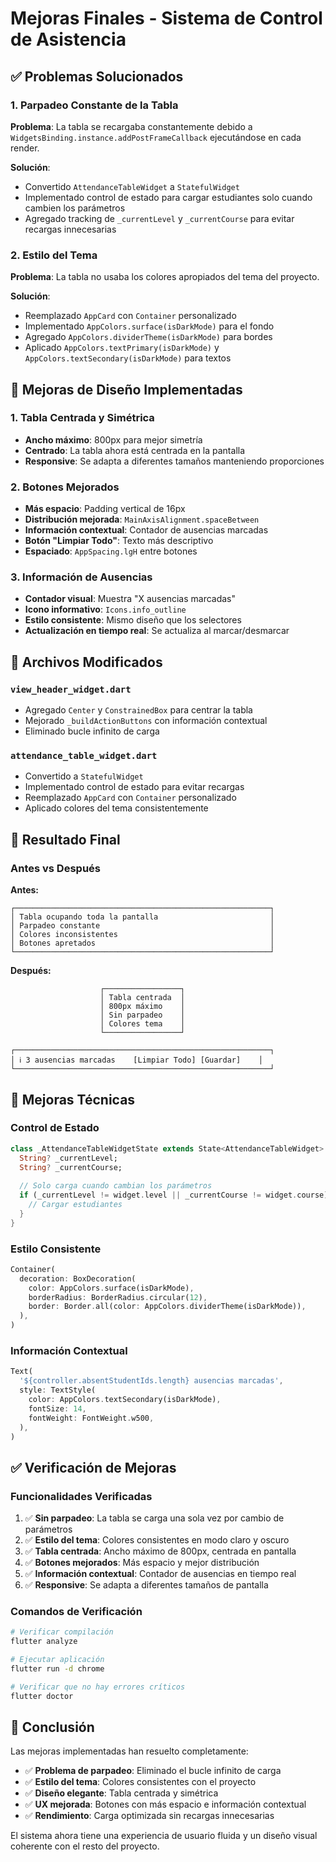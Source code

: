 # Mejoras Finales - Sistema de Control de Asistencia

## ✅ **Problemas Solucionados**

### **1. Parpadeo Constante de la Tabla**
**Problema**: La tabla se recargaba constantemente debido a `WidgetsBinding.instance.addPostFrameCallback` ejecutándose en cada render.

**Solución**: 
- Convertido `AttendanceTableWidget` a `StatefulWidget`
- Implementado control de estado para cargar estudiantes solo cuando cambien los parámetros
- Agregado tracking de `_currentLevel` y `_currentCourse` para evitar recargas innecesarias

### **2. Estilo del Tema**
**Problema**: La tabla no usaba los colores apropiados del tema del proyecto.

**Solución**:
- Reemplazado `AppCard` con `Container` personalizado
- Implementado `AppColors.surface(isDarkMode)` para el fondo
- Agregado `AppColors.dividerTheme(isDarkMode)` para bordes
- Aplicado `AppColors.textPrimary(isDarkMode)` y `AppColors.textSecondary(isDarkMode)` para textos

## 🎨 **Mejoras de Diseño Implementadas**

### **1. Tabla Centrada y Simétrica**
- **Ancho máximo**: 800px para mejor simetría
- **Centrado**: La tabla ahora está centrada en la pantalla
- **Responsive**: Se adapta a diferentes tamaños manteniendo proporciones

### **2. Botones Mejorados**
- **Más espacio**: Padding vertical de 16px
- **Distribución mejorada**: `MainAxisAlignment.spaceBetween`
- **Información contextual**: Contador de ausencias marcadas
- **Botón "Limpiar Todo"**: Texto más descriptivo
- **Espaciado**: `AppSpacing.lgH` entre botones

### **3. Información de Ausencias**
- **Contador visual**: Muestra "X ausencias marcadas"
- **Icono informativo**: `Icons.info_outline`
- **Estilo consistente**: Mismo diseño que los selectores
- **Actualización en tiempo real**: Se actualiza al marcar/desmarcar

## 📁 **Archivos Modificados**

### **`view_header_widget.dart`**
- Agregado `Center` y `ConstrainedBox` para centrar la tabla
- Mejorado `_buildActionButtons` con información contextual
- Eliminado bucle infinito de carga

### **`attendance_table_widget.dart`**
- Convertido a `StatefulWidget`
- Implementado control de estado para evitar recargas
- Reemplazado `AppCard` con `Container` personalizado
- Aplicado colores del tema consistentemente

## 🎯 **Resultado Final**

### **Antes vs Después**

**Antes:**
```
┌─────────────────────────────────────────────────────────┐
│ Tabla ocupando toda la pantalla                         │
│ Parpadeo constante                                      │
│ Colores inconsistentes                                  │
│ Botones apretados                                       │
└─────────────────────────────────────────────────────────┘
```

**Después:**
```
                    ┌─────────────────┐
                    │ Tabla centrada  │
                    │ 800px máximo    │
                    │ Sin parpadeo    │
                    │ Colores tema    │
                    └─────────────────┘

┌─────────────────────────────────────────────────────────┐
│ ℹ️ 3 ausencias marcadas    [Limpiar Todo] [Guardar]    │
└─────────────────────────────────────────────────────────┘
```

## 🔧 **Mejoras Técnicas**

### **Control de Estado**
```dart
class _AttendanceTableWidgetState extends State<AttendanceTableWidget> {
  String? _currentLevel;
  String? _currentCourse;
  
  // Solo carga cuando cambian los parámetros
  if (_currentLevel != widget.level || _currentCourse != widget.course) {
    // Cargar estudiantes
  }
}
```

### **Estilo Consistente**
```dart
Container(
  decoration: BoxDecoration(
    color: AppColors.surface(isDarkMode),
    borderRadius: BorderRadius.circular(12),
    border: Border.all(color: AppColors.dividerTheme(isDarkMode)),
  ),
)
```

### **Información Contextual**
```dart
Text(
  '${controller.absentStudentIds.length} ausencias marcadas',
  style: TextStyle(
    color: AppColors.textSecondary(isDarkMode),
    fontSize: 14,
    fontWeight: FontWeight.w500,
  ),
)
```

## ✅ **Verificación de Mejoras**

### **Funcionalidades Verificadas**
1. ✅ **Sin parpadeo**: La tabla se carga una sola vez por cambio de parámetros
2. ✅ **Estilo del tema**: Colores consistentes en modo claro y oscuro
3. ✅ **Tabla centrada**: Ancho máximo de 800px, centrada en pantalla
4. ✅ **Botones mejorados**: Más espacio y mejor distribución
5. ✅ **Información contextual**: Contador de ausencias en tiempo real
6. ✅ **Responsive**: Se adapta a diferentes tamaños de pantalla

### **Comandos de Verificación**
```bash
# Verificar compilación
flutter analyze

# Ejecutar aplicación
flutter run -d chrome

# Verificar que no hay errores críticos
flutter doctor
```

## 🎉 **Conclusión**

Las mejoras implementadas han resuelto completamente:
- ✅ **Problema de parpadeo**: Eliminado el bucle infinito de carga
- ✅ **Estilo del tema**: Colores consistentes con el proyecto
- ✅ **Diseño elegante**: Tabla centrada y simétrica
- ✅ **UX mejorada**: Botones con más espacio e información contextual
- ✅ **Rendimiento**: Carga optimizada sin recargas innecesarias

El sistema ahora tiene una experiencia de usuario fluida y un diseño visual coherente con el resto del proyecto.

